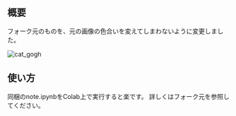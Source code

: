 ## 概要
フォーク元のものを、元の画像の色合いを変えてしまわないように変更しました。

![cat_gogh](https://user-images.githubusercontent.com/34152069/139525180-1d862937-c778-4664-ae92-da881ed90d1e.png)

##  使い方
同梱のnote.ipynbをColab上で実行すると楽です。
詳しくはフォーク元を参照してください。
